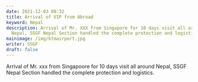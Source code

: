 ```yaml
---
date: 2021-12-03 08:32
title: Arrival of VIP from Abroad
keyword: Nepal
description: Arrival of Mr. XXX from Singapore for 10 days visit all around
  Nepal, SSGF Nepal Section handled the complete protection and logistics.
mainimage: /img/ktmairport.jpg
writer: SSGF
draft: false
---
```

Arrival of Mr. xxx from Singapoore for 10 days visit all around Nepal, SSGF Nepal Section handled the complete protection and logistics.